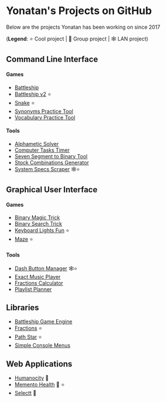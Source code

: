 # Yonatan's Projects on GitHub

Below are the projects Yonatan has been working on since 2017

(**Legend**: ⭐ Cool project | 🏢 Group project | 🕸️ LAN project)

## Command Line Interface

#### Games

* [Battleship](https://github.com/yonimn2000/command-line-battleship "A command line Battleship game")
* [Battleship v2](https://github.com/yonimn2000/command-line-battleship-v2 "An improved version of my command line Battleship game") ⭐
* [Snake](https://github.com/yonimn2000/command-line-snake "A simple command line Snake game with both manual and automatic players.") ⭐
* [Synonyms Practice Tool](https://github.com/yonimn2000/command-line-synonyms-practice-tool "A simple command line synonyms practice tool.")
* [Vocabulary Practice Tool](https://github.com/yonimn2000/command-line-vocabulary-practice-tool "A simple command line vocabulary practice tool.")

#### Tools

* [Alphametic Solver](https://github.com/yonimn2000/alphametic-solver "A simple tool to solve alphametic puzzles using brute force.")
* [Computer Tasks Timer](https://github.com/yonimn2000/computer-tasks-timer "A tool to easily set timer for your computer to lock, shutdown, restart, etc.")
* [Seven Segment to Binary Tool](https://github.com/yonimn2000/seven-segment-to-binary-tool "Easily visualize and export custom combinations of segments.")
* [Stock Combinations Generator](https://github.com/yonimn2000/stock-combinations-generator "A simple tool to get the best combinations of stocks such that the least amount of change is left from the trade.")
* [System Specs Scraper](https://github.com/yonimn2000/system-specs-scraper "Easily get the specs of all Windows computers on your network.") 🕸️⭐

## Graphical User Interface

#### Games

* [Binary Magic Trick](https://github.com/yonimn2000/binary-magic-trick "A simple game to guess a number a user thinks of with log2(n) cards.")
* [Binary Search Trick](https://github.com/yonimn2000/binary-search-trick "A simple game to guess a number a user thinks of with log2(n) steps.")
* [Keyboard Lights Fun](https://github.com/yonimn2000/keyboard-lights-fun "A simple tool to toggle Num, Caps, and Scroll lock lights on the keyboard in different patterns.") ⭐
* [Maze](https://github.com/yonimn2000/maze "Maze generator and solver that use backtracking.") ⭐

#### Tools

* [Dash Button Manager](https://github.com/yonimn2000/dash-button-manager "A tool and a library to trigger custom, user defined actions upon pressing an Amazon Dash Button.") 🕸️⭐
* [Exact Music Player](https://github.com/yonimn2000/exact-music-player "Adjusts the playlist to finish playing the last song at exactly the specified time.")
* [Fractions Calculator](https://github.com/yonimn2000/fractions-calculator "A simple tool for math with fractions and more.")
* [Playlist Planner](https://github.com/yonimn2000/playlist-planner "A simple tool to create music playlists of exact durations.")

## Libraries

* [Battleship Game Engine](https://github.com/yonimn2000/battleship-game-engine "The core of the Battleship game")
* [Fractions](https://github.com/yonimn2000/fractions "A simple library to work with fractions and repeating decimal numbers.") ⭐
* [Path Star](https://github.com/yonimn2000/path-star "A simple library that uses the A* path finding algorithm to find paths on 2D grids.") ⭐
* [Simple Console Menus](https://github.com/yonimn2000/simple-console-menus)

## Web Applications

* [Humanocity](https://github.com/yonimn2000/humanocity-client "A human resources web application") 🏢
* [Memento Health](https://github.com/yonimn2000/Memento-Health "Memento Health is an easy-to-use and secure web application dedicated to creating fully customizable forms to be used by healthcare professionals to assist in gathering, analyzing, and managing patient data.") 🏢 ⭐
* [Selectt](https://github.com/yonimn2000/Selectt "A simple anonymous polling web application.") 🏢
